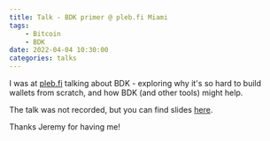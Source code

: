 ```yaml
---
title: Talk - BDK primer @ pleb.fi Miami
tags:
    - Bitcoin
    - BDK
date: 2022-04-04 10:30:00
categories: talks
---
```


I was at [pleb.fi](pleb.fi/miami2022) talking about BDK - exploring why it's so hard to build wallets from scratch, and how BDK (and other tools) might help.

The talk was not recorded, but you can find slides [here](https://slides.com/danielabrozzoni/bdk-primer).

Thanks Jeremy for having me!
